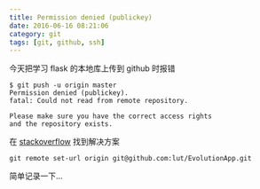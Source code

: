 ```yaml
---
title: Permission denied (publickey)
date: 2016-06-16 08:21:06
category: git
tags: [git, github, ssh]
---
```


今天把学习 flask 的本地库上传到 github 时报错

```
$ git push -u origin master
Permission denied (publickey).
fatal: Could not read from remote repository.

Please make sure you have the correct access rights
and the repository exists.
```

在 [stackoverflow](http://stackoverflow.com/questions/26953071/github-authentication-failed-github-does-not-provide-shell-access) 找到解决方案

```
git remote set-url origin git@github.com:lut/EvolutionApp.git
```

简单记录一下...